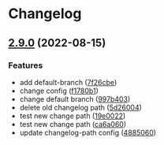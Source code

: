 # Changelog

## [2.9.0](https://github.com/rjzhao1/testing-repo-1/compare/testing-repo-v2.8.0...testing-repo-v2.9.0) (2022-08-15)


### Features

* add default-branch ([7f26cbe](https://github.com/rjzhao1/testing-repo-1/commit/7f26cbe54970c2c0739f99e54c91e9183ad24320))
* change config ([f1780b1](https://github.com/rjzhao1/testing-repo-1/commit/f1780b11471b0570d490beff95ded7b589cf1f72))
* change default branch ([997b403](https://github.com/rjzhao1/testing-repo-1/commit/997b403761a309467e73e00a1976c6a4ae17de78))
* delete old changelog path ([5d26004](https://github.com/rjzhao1/testing-repo-1/commit/5d26004e9b0784b950a015ff19653d979bdf75ef))
* test new change path ([19e0022](https://github.com/rjzhao1/testing-repo-1/commit/19e00220319003c43af12362c241c1ea6d31fdfc))
* test new change path ([ca6a060](https://github.com/rjzhao1/testing-repo-1/commit/ca6a0600f7dd0b15f401b22b2ea4df9913833892))
* update changelog-path config ([4885060](https://github.com/rjzhao1/testing-repo-1/commit/4885060dcd37cee78ec520fc37c8897865e94f4b))

